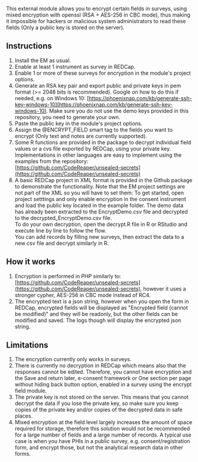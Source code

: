 This external module allows you to encrypt certain fields in surveys, using mixed encryption with openssl (RSA + AES-256 in CBC mode), thus making it impossible for hackers or malicious system administrators to read these fields (Only a public key is stored on the server).

## Instructions

1. Install the EM as usual.
2. Enable at least 1 instrument as survey in REDCap.
3. Enable 1 or more of these surveys for encryption in the module's project options.
4. Generate an RSA key pair and export public and private keys in pem format (>= 2048 bits is recommended).
Google on how to do this if needed, e.g. on Windows 10: [https://phoenixnap.com/kb/generate-ssh-key-windows-10](https://phoenixnap.com/kb/generate-ssh-key-windows-10).
Make sure you do not use the demo keys provided in this repository, you need to generate your own.
5. Paste the public key in the module's project options.
6. Assign the @ENCRYPT\_FIELD smart tag to the fields you want to encrypt (Only text and notes are currently supported).
7. Some R functions are provided in the package to decrypt individual field values or a cvs file exported by REDCap, using your private key. Implementations in other languages are easy to implement using the examples from the repository: [https://github.com/CodeReaper/unsealed-secrets](https://github.com/CodeReaper/unsealed-secrets)
8. A basic REDCap project in XML format is provided in the Github package to demonstrate the functionality. Note that the EM project settings are not part of the XML so you will have to set them: To get started, open project setttings and only enable encryption in the consent instrument and load the public key located in the example folder. The demo data has already been extracted to the EncryptDemo.csv file and decrypted to the decrypted_EncryptDemo.csv file.  
To do your own decryption, open the decrypt.R file in R or RStudio and execute line by line to follow the flow.  
You can add records by filling new surveys, then extract the data to a new csv file and decrypt similarly in R.

## How it works

1. Encryption is performed in PHP similarly to: [https://github.com/CodeReaper/unsealed-secrets](https://github.com/CodeReaper/unsealed-secrets), however it uses a stronger cypher, AES-256 in CBC mode instead of RC4.
2. The encrypted text is a json string, however when you open the form in REDCap, encrypted fields will be displayed as "Encrypted field (cannot be modified)" and they will be readonly, but the other fields can be modified and saved. The logs though will display the encrypted json string.

## Limitations

1. The encryption currently only works in surveys.
2. There is currently no decryption in REDCap which means also that the responses cannot be edited. Therefore, you cannot have encryption and the Save and return later, e-consent framework or One section per page without hiding back button option, enabled in a survey using the encrypt field module.
4. The private key is not stored on the server. This means that you cannot decrypt the data if you lose the private key, so make sure you keep copies of the private key and/or copies of the decrypted data in safe places.
5. Mixed encryption at the field level largely increases the amount of space required for storage, therefore this solution would not be recommended for a large number of fields and a large number of records. A typical use case is when you have PHIs in a public survey, e.g. consent/registration form, and encrypt those, but not the analytical research data in other forms.